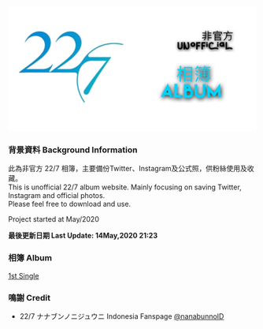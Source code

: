 ![227Main](Img/227Main.png)
### 背景資料 Background Information
此為非官方 22/7 相簿，主要備份Twitter、Instagram及公式照，供粉絲使用及收藏。<br>
This is unofficial 22/7 album website. Mainly focusing on saving Twitter, Instagram and official photos.<br>
Please feel free to download and use.

Project started at May/2020<br>

**最後更新日期 Last Update: 14May,2020 21:23**
### 相簿 Album
[1st Single](/1st%20Single/)


### 鳴謝 Credit
- 22/7 ナナブンノニジュウニ Indonesia Fanspage [@nanabunnoID](https://www.facebook.com/pg/nanabunnoID/)
